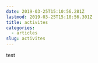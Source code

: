 ```yaml
---
date: 2019-03-25T15:10:56.281Z
lastmod: 2019-03-25T15:10:56.301Z
title: activites
categories:
  - articles
slug: activites
---
```

test
